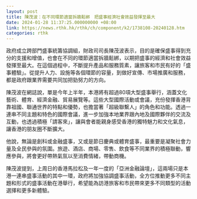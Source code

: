 ```yaml
---
layout: post
title: 陳茂波：在不同環節適當拆牆鬆綁　把盛事經濟社會效益發揮至最大
date: 2024-01-28 11:37:25.000000000 +08:00
link: https://news.rthk.hk/rthk/ch/component/k2/1738108-20240128.htm
categories: rthk
---
```


政府成立跨部門盛事統籌協調組，財政司司長陳茂波表示，目的是確保盛事得到充分的支援和增值，也會在不同的環節適當拆牆鬆綁，以期把盛事的經濟和社會效益發揮至最大。在這個過程中，不斷提升產品和服務質素，讓旅客和市民有好的「盛事體驗」。從提升人力、設施等各個環節的容量，到做好宣傳、市場推廣和服務，都是政府跟業界需要共同加把勁努力的方向。

陳茂波在網誌說，單是今年上半年，本港將有超過80項大型盛事舉行，涵蓋文化藝術、體育、經濟金融、貿易展覽等。這些大型國際活動或會議，充份發揮香港背靠祖國、聯通世界的特點和優勢，也擔當著「超級聯繫人」的角色和功能。透過一連串不同主題和特色的國際會議，進一步加強本地業界跟內地及國際夥伴的交流及互動，也透過積極「請客來」，讓與會者能親身感受香港的獨特魅力和文化氣息，讓香港的朋友圈不斷擴大。

他說，無論是創科或金融盛事，又或是節日慶典或體育盛事，最重要是凝聚社會力量及全民參與的氛圍。旅遊、酒店、商場、零售、飲食等不同業界的積極聯動，響應參與，將會更好帶熱氣氛以至消費情緒，帶動商機。

陳茂波提到，上周日的香港馬拉松及一年一度的「亞洲金融論壇」，這兩場只是本港一連串盛事活動的其中一環，政府將加強協調盛事活動，全方位推動更多不同主題和形式的盛事活動在港舉行，希望能為訪港旅客和市民帶來更多不同類型的活動選擇和更多新體驗。
